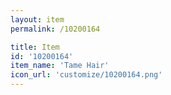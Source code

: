 ```yaml
---
layout: item
permalink: /10200164

title: Item
id: '10200164'
item_name: 'Tame Hair'
icon_url: 'customize/10200164.png'
---
```

